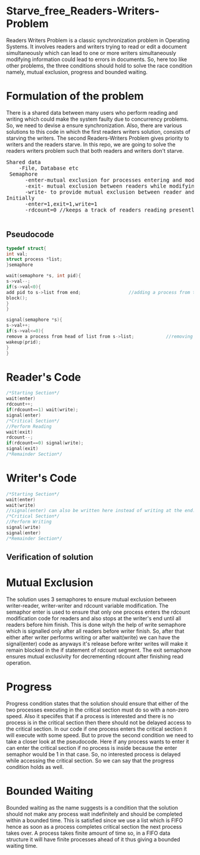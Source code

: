 # Starve_free_Readers-Writers-Problem
Readers Writers Problem is a classic synchronization problem in Operating Systems. It involves readers and writers trying to read or edit a document simultaneously which can lead to one or more writers simultaneously modifying information could lead to errors in documents. So, here too like other problems, the three conditions should hold to solve the race condition namely, mutual exclusion, progress and bounded waiting.
# Formulation of the problem
There is a shared data between many users who perform reading and writing which could make the system faulty due to concurrency problems. So, we need to devise a ensure synchronization. Also, there are various solutions to this code in which the first readers writers solution, consists of starving the writers. The second Readers-Writers Problem gives priority to writers and the readers starve. In this repo, we are going to solve the readers writers problem such that both readers and writers don't starve.
<pre>
Shared data
    -File, Database etc
 Semaphore
      -enter-mutual exclusion for processes entering and modifying rdcount and to ensure FIFO order too.
      -exit- mutual exclusion between readers while modifying shared rdcount variable
      -write- to provide mutual exclusion between reader and writer
Initially
      -enter=1,exit=1,write=1
      -rdcount=0 //keeps a track of readers reading presently
      </pre>
## Pseudocode
```cpp
typedef struct{
int val;
struct process *list;
}semaphore

wait(semaphore *s, int pid){
s->val--;
if(s->val<0){
add pid to s->list from end;                  //adding a process from the tail of list
block();
}
}

signal(semaphore *s){
s->val++;
if(s->val<=0){
remove a process from head of list from s->list;            //removing from head so that FIFO order is followed
wakeup(prid);
}
}
```
# Reader's Code
```cpp
/*Starting Section*/
wait(enter)
rdcount++;
if(rdcount==1) wait(write);
signal(enter)
/*Critical Section*/
//Perform Reading
wait(exit)
rdcount--;
if(rdcount==0) signal(write);
signal(exit)
/*Remainder Section*/
```
# Writer's Code
```cpp
/*Starting Section*/
wait(enter)
wait(write)
//signal(enter) can also be written here instead of writing at the end.
/*Critical Section*/
//Perform Writing
signal(write)
signal(enter)          
/*Remainder Section*/
```
## Verification of solution
# Mutual Exclusion
The solution uses 3 semaphores to ensure mutual exclusion between writer-reader, writer-writer and rdcount variable modification. The semaphor enter is used to ensure that only one process enters the rdcount modification code for readers and also stops at the writer's end until all readers before him finish. This is done wityh the help of write semaphore which is signalled only after all readers before writer finish. So, after that either after writer performs writing or after wait(write) we can have the signal(enter) code as anyways it's release before writer writes will make it remain blocked in the if statement of rdcount segment. The exit semaphore ensures mutual exclusivity for decrementing rdcount after finishing read operation.
# Progress
Progress condition states that the solution should ensure that either of the two processes executing in the critical section must do so with a non-zero speed. Also it speciifes that if a process is interested and there is no process is in the critical section then there should not be delayed access to the critical section. In our code if one process enters the critical section it will execute with some speed. But to prove the second condition we need to take a closer look at the pseudocode.
Here if any process wants to enter it can enter the critical section if no process is inside because the enter semaphor would be 1 in that case. So, no interested process is delayed while accessing the critical section. So we can say that the progress condition holds as well.
# Bounded Waiting
Bounded waiting as the name suggests is a condition that the solution should not make any process wait indefinitely and should be completed within a bounded time. This is satisfied since we use a list which is FIFO hence as soon as a process completes critical section the next process takes over. A process takes finite amount of time so, in a FIFO data structure it will have finite processes ahead of it thus giving a bounded waiting time.
